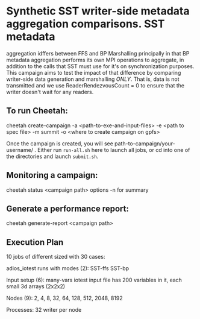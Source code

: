 # Synthetic SST writer-side metadata aggregation comparisons.   SST metadata
  aggregation idffers between FFS and BP Marshalling principally in that BP
  metadata aggregation performs its own MPI operations to aggregate, in
  addition to the calls that SST must use for it's on synchronization
  purposes.  This campaign aims to test the impact of that difference by
  comparing writer-side data generation and marshalling *ONLY*.  That is,
  data is not transmitted and we use ReaderRendezvousCount = 0 to ensure
  that the writer doesn't wait for any readers.

## To run Cheetah:

cheetah create-campaign -a \<path-to-exe-and-input-files\> -e \<path to spec file\> -m summit -o \<where to create campaign on gpfs\>

Once the campaign is created, you will see path-to-campaign/your-username/ . Either run `run-all.sh` here to launch all jobs, or cd into one of the directories and launch `submit.sh`.


## Monitoring a campaign:

cheetah status \<campaign path\> options
-n for summary

## Generate a performance report:

cheetah generate-report \<campaign path\>

## Execution Plan

10 jobs of different sized with 30 cases:

adios_iotest runs with modes (2):
   SST-ffs
   SST-bp

Input setup (6):
   many-vars iotest input file has 200 variables in it, each small 3d arrays (2x2x2)


Nodes (9):
  2, 4, 8, 32, 64, 128, 512, 2048, 8192

Processes:
  32 writer per node


